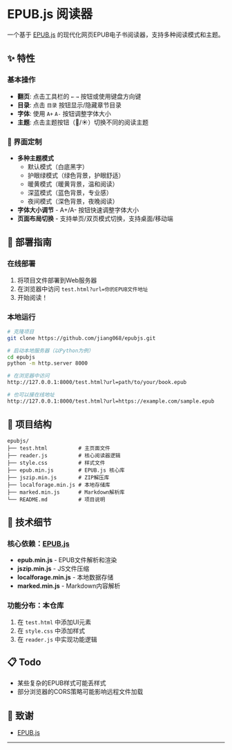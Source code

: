 # EPUB.js 阅读器

一个基于 [EPUB.js](https://github.com/futurepress/epub.js) 的现代化网页EPUB电子书阅读器，支持多种阅读模式和主题。

## ✨ 特性

### 基本操作
- **翻页**: 点击工具栏的 `←` `→` 按钮或使用键盘方向键
- **目录**: 点击 `目录` 按钮显示/隐藏章节目录
- **字体**: 使用 `A+` `A-` 按钮调整字体大小
- **主题**: 点击主题按钮（🌙/☀）切换不同的阅读主题

### 🎨 界面定制
- **多种主题模式**
  - 默认模式（白底黑字）
  - 护眼绿模式（绿色背景，护眼舒适）
  - 暖黄模式（暖黄背景，温和阅读）
  - 深蓝模式（蓝色背景，专业感）
  - 夜间模式（深色背景，夜晚阅读）
- **字体大小调节** - A+/A- 按钮快速调整字体大小
- **页面布局切换** - 支持单页/双页模式切换，支持桌面/移动端

## 🚀 部署指南

### 在线部署
1. 将项目文件部署到Web服务器
2. 在浏览器中访问 `test.html?url=你的EPUB文件地址`
3. 开始阅读！

### 本地运行
```bash
# 克隆项目
git clone https://github.com/jiang068/epubjs.git

# 启动本地服务器（以Python为例）
cd epubjs
python -m http.server 8000

# 在浏览器中访问
http://127.0.0.1:8000/test.html?url=path/to/your/book.epub

# 也可以接在线地址
http://127.0.0.1:8000/test.html?url=https://example.com/sample.epub
```

## 📁 项目结构

```
epubjs/
├── test.html          # 主页面文件
├── reader.js          # 核心阅读器逻辑
├── style.css          # 样式文件
├── epub.min.js        # EPUB.js 核心库
├── jszip.min.js       # ZIP解压库
├── localforage.min.js # 本地存储库
├── marked.min.js      # Markdown解析库
└── README.md          # 项目说明
```

## 🔧 技术细节

### 核心依赖：[EPUB.js](https://github.com/intity/epub-js)
- **epub.min.js** - EPUB文件解析和渲染
- **jszip.min.js** - JS文件压缩
- **localforage.min.js** - 本地数据存储
- **marked.min.js** - Markdown内容解析

### 功能分布：本仓库
1. 在 `test.html` 中添加UI元素
2. 在 `style.css` 中添加样式
3. 在 `reader.js` 中实现功能逻辑

## 📋 Todo

- 某些复杂的EPUB样式可能丢样式
- 部分浏览器的CORS策略可能影响远程文件加载

## 🙏 致谢

- [EPUB.js](https://github.com/intity/epub-js)

---
